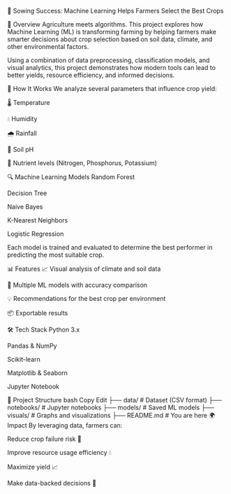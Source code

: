 🌱 Sowing Success: Machine Learning Helps Farmers Select the Best Crops

🚜 Overview
Agriculture meets algorithms. This project explores how Machine Learning (ML) is transforming farming by helping farmers make smarter decisions about crop selection based on soil data, climate, and other environmental factors.

Using a combination of data preprocessing, classification models, and visual analytics, this project demonstrates how modern tools can lead to better yields, resource efficiency, and informed decisions.

🧠 How It Works
We analyze several parameters that influence crop yield:

🌡️ Temperature

💧 Humidity

🌧️ Rainfall

🧪 Soil pH

🌾 Nutrient levels (Nitrogen, Phosphorus, Potassium)

🔍 Machine Learning Models
Random Forest

Decision Tree

Naive Bayes

K-Nearest Neighbors

Logistic Regression

Each model is trained and evaluated to determine the best performer in predicting the most suitable crop.

📊 Features
📈 Visual analysis of climate and soil data

🤖 Multiple ML models with accuracy comparison

💡 Recommendations for the best crop per environment

📦 Exportable results

🛠️ Tech Stack
Python 3.x

Pandas & NumPy

Scikit-learn

Matplotlib & Seaborn

Jupyter Notebook

📁 Project Structure
bash
Copy
Edit
├── data/                # Dataset (CSV format)
├── notebooks/           # Jupyter notebooks
├── models/              # Saved ML models
├── visuals/             # Graphs and visualizations
├── README.md            # You are here
🌍 Impact
By leveraging data, farmers can:

Reduce crop failure risk 🌾

Improve resource usage efficiency 💧

Maximize yield 📈

Make data-backed decisions 🧠

